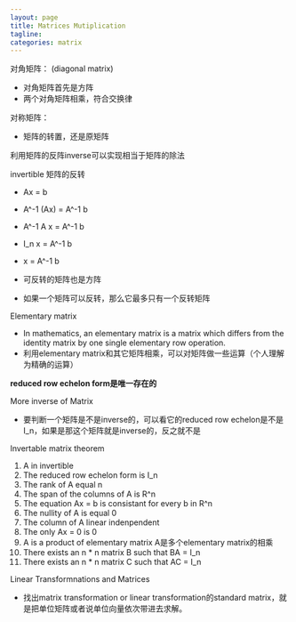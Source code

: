 ```yaml
---
layout: page
title: Matrices Mutiplication
tagline:
categories: matrix
---
```




对角矩阵： (diagonal matrix)

- 对角矩阵首先是方阵
- 两个对角矩阵相乘，符合交换律

对称矩阵：

- 矩阵的转置，还是原矩阵

利用矩阵的反阵inverse可以实现相当于矩阵的除法

invertible 矩阵的反转

- Ax = b
- A^-1 (Ax) = A^-1 b
- A^-1 A x = A^-1 b
- I_n x = A^-1 b
- x = A^-1 b

- 可反转的矩阵也是方阵
- 如果一个矩阵可以反转，那么它最多只有一个反转矩阵

Elementary matrix

- In mathematics, an elementary matrix is a matrix which differs from the identity matrix by one single elementary row operation.
- 利用elementary matrix和其它矩阵相乘，可以对矩阵做一些运算（个人理解为精确的运算）

**reduced row echelon form是唯一存在的**

More inverse of Matrix

- 要判断一个矩阵是不是inverse的，可以看它的reduced row echelon是不是I_n，如果是那这个矩阵就是inverse的，反之就不是

Invertable matrix theorem

1. A in invertible
2. The reduced row echelon form is I_n
3. The rank of A equal n
4. The span of the columns of A is R^n
5. The equation Ax = b is consistant for every b in R^n
6. The nullity of A is equal 0
7. The column of A linear indenpendent
8. The only Ax = 0 is 0
9. A is a product of elementary matrix A是多个elementary matrix的相乘
10. There exists an n * n matrix B such that BA = I_n
11. There exists an n * n matrix C such that AC = I_n

Linear Transformnations and Matrices

- 找出matrix transformation or linear transformation的standard matrix，就是把单位矩阵或者说单位向量依次带进去求解。
